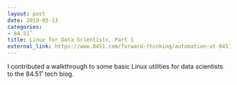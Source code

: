 ```yaml
---
layout: post
date: 2019-05-13
categories:
- 84.51˚
title: Linux for Data Scientists, Part 1
external_link: https://www.8451.com/forward-thinking/automation-at-8451
---
```


I contributed a walkthrough to some basic Linux utilities for data scientists to the 84.51˚ tech blog.
